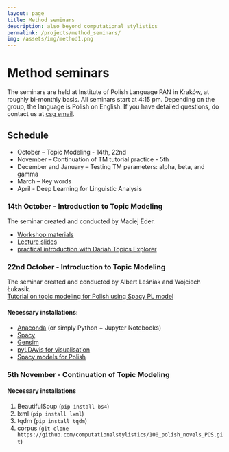 ```yaml
---
layout: page
title: Method seminars
description: also beyond computational stylistics
permalink: /projects/method_seminars/
img: /assets/img/method1.png
---
```


# Method seminars 

The seminars are held at Institute of Polish Language PAN in Kraków, at roughly bi-monthly basis. All seminars start at 4:15 pm. Depending on the group, the language is Polish on English.
If you have detailed questions, do contact us at [csg email](csg@stylometry.org). 
  
## Schedule 

* October – Topic Modeling - 14th, 22nd
* November – Continuation of TM tutorial practice - 5th
* December and January – Testing TM parameters: alpha, beta, and gamma
* March – Key words
* April - Deep Learning for Linguistic Analysis

### 14th October - Introduction to Topic Modeling

The seminar created and conducted by Maciej Eder.  
* [Workshop materials](https://github.com/computationalstylistics/topic-modeling-workshop#introduction) 
* [Lecture slides](https://computationalstylistics.github.io/presentations/topic_modeling_intro/intro_to_topic_models.html)  
* [practical introduction with Dariah Topics Explorer](https://dariah-de.github.io/TopicsExplorer/)  
 

### 22nd October - Introduction to Topic Modeling

The seminar created and conducted by Albert Leśniak and Wojciech Łukasik.  
[Tutorial on topic modeling for Polish using Spacy PL model](https://github.com/alblesniak/topic_modeling)  
 
#### Necessary installations:

* [Anaconda](https://docs.anaconda.com/anaconda/install/) (or simply Python + Jupyter Notebooks)
* [Spacy](https://spacy.io/usage)
* [Gensim](https://pypi.org/project/gensim/)
* [pyLDAvis for visualisation](https://pypi.org/project/pyLDAvis/)
* [Spacy models for Polish](http://spacypl.sigmoidal.io/#components)

### 5th November - Continuation of Topic Modeling

#### Necessary installations

1. BeautifulSoup (`pip install bs4`)
2. lxml (`pip install lxml`)
3. tqdm (`pip install tqdm`)
4. corpus (`git clone https://github.com/computationalstylistics/100_polish_novels_POS.git`)


